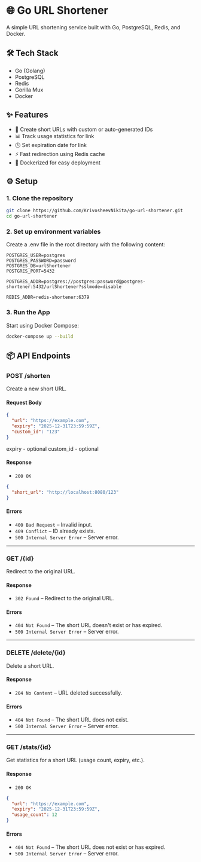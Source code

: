 # 🌐 Go URL Shortener

A simple URL shortening service built with Go, PostgreSQL, Redis, and Docker.



## 🛠️ Tech Stack

- Go (Golang)
- PostgreSQL
- Redis
- Gorilla Mux
- Docker

## ✨ Features

- 🔗 Create short URLs with custom or auto-generated IDs
- 📊 Track usage statistics for link
- 🕒 Set expiration date for link
- ⚡ Fast redirection using Redis cache
- 🐳 Dockerized for easy deployment



## ⚙️ Setup

### 1. Clone the repository

```bash
git clone https://github.com/KrivosheevNikita/go-url-shortener.git
cd go-url-shortener
```
### 2. Set up environment variables
Create a .env file in the root directory with the following content:
```env
POSTGRES_USER=postgres
POSTGRES_PASSWORD=password
POSTGRES_DB=urlShortener
POSTGRES_PORT=5432

POSTGRES_ADDR=postgres://postgres:password@postgres-shortener:5432/urlShortener?sslmode=disable

REDIS_ADDR=redis-shortener:6379
```
### 3. Run the App

Start using Docker Compose:

```bash
docker-compose up --build
```
## 📦 API Endpoints

### POST /shorten

Create a new short URL.

#### Request Body
```json
{
  "url": "https://example.com",
  "expiry": "2025-12-31T23:59:59Z", 
  "custom_id": "123"
}
```
expiry - optional
custom_id - optional

#### Response

- `200 OK`
```json
{
  "short_url": "http://localhost:8080/123"
}
```

#### Errors

- `400 Bad Request` – Invalid input.
- `409 Conflict` – ID already exists.
- `500 Internal Server Error` – Server error.

---

### GET /{id}

Redirect to the original URL.

#### Response

- `302 Found` – Redirect to the original URL.


#### Errors

- `404 Not Found` – The short URL doesn't exist or has expired.
- `500 Internal Server Error` – Server error.

---

### DELETE /delete/{id}

Delete a short URL.

#### Response

- `204 No Content` – URL deleted successfully.

#### Errors

- `404 Not Found` – The short URL does not exist.
- `500 Internal Server Error` – Server error.

---

### GET /stats/{id}

Get statistics for a short URL (usage count, expiry, etc.).

#### Response

- `200 OK`
```json
{
  "url": "https://example.com",
  "expiry": "2025-12-31T23:59:59Z",
  "usage_count": 12
}
```

#### Errors

- `404 Not Found` – The short URL does not exist or has expired.
- `500 Internal Server Error` – Server error.

